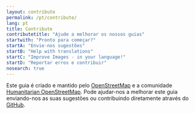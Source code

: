 ```yaml
---
layout: contribute
permalink: /pt/contribute/
lang: pt
title: Contribute
contributetitle: "Ajude a melhorar os nossos guias"
startwith: "Pronto para começar?"
startA: "Envie-nos sugestões"
startB: "Help with translations"
startC: "Improve Images - in your language!"
startD: "Reportar erros e contribuir"
nosearch: true
---
```

Este guia é criado e mantido pelo [OpenStreetMap](http://www.openstreetmap.org/) e a comunidade [Humanitarian OpenStreetMap](http://hotosm.org/). Pode ajudar-nos a melhorar este guia enviando-nos as suas sugestões ou  contribuindo diretamente através do [GitHub](http://github.com/hotosm/learnosm).
